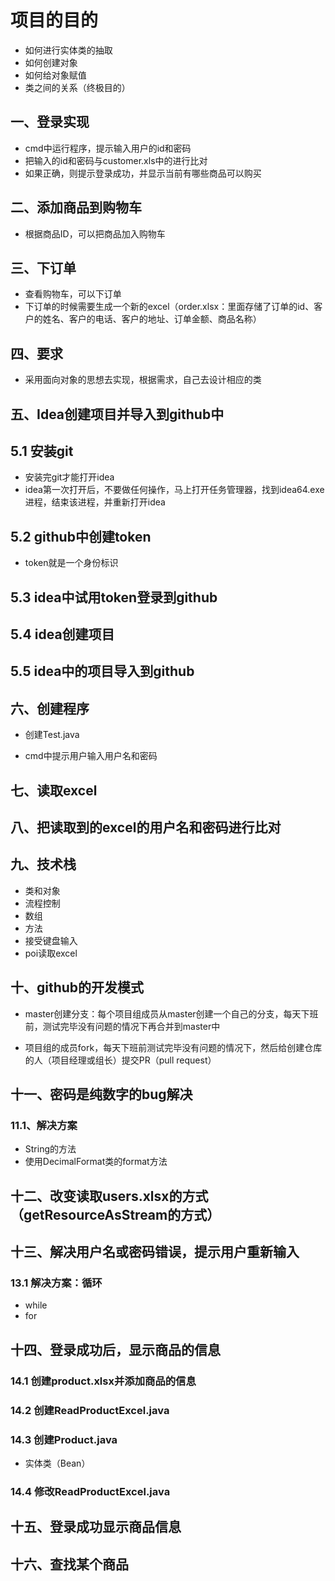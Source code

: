 
# 项目的目的

- 如何进行实体类的抽取
- 如何创建对象
- 如何给对象赋值
- 类之间的关系（终极目的）

## 一、登录实现

- cmd中运行程序，提示输入用户的id和密码
- 把输入的id和密码与customer.xls中的进行比对
- 如果正确，则提示登录成功，并显示当前有哪些商品可以购买

## 二、添加商品到购物车

- 根据商品ID，可以把商品加入购物车

## 三、下订单

- 查看购物车，可以下订单
- 下订单的时候需要生成一个新的excel（order.xlsx：里面存储了订单的id、客户的姓名、客户的电话、客户的地址、订单金额、商品名称）

## 四、要求

- 采用面向对象的思想去实现，根据需求，自己去设计相应的类


## 五、Idea创建项目并导入到github中

## 5.1 安装git

- 安装完git才能打开idea
- idea第一次打开后，不要做任何操作，马上打开任务管理器，找到idea64.exe进程，结束该进程，并重新打开idea

## 5.2 github中创建token

- token就是一个身份标识

## 5.3 idea中试用token登录到github

## 5.4 idea创建项目

## 5.5 idea中的项目导入到github

## 六、创建程序

- 创建Test.java

- cmd中提示用户输入用户名和密码

## 七、读取excel


## 八、把读取到的excel的用户名和密码进行比对


## 九、技术栈

- 类和对象
- 流程控制
- 数组
- 方法
- 接受键盘输入
- poi读取excel

## 十、github的开发模式

- master创建分支：每个项目组成员从master创建一个自己的分支，每天下班前，测试完毕没有问题的情况下再合并到master中

- 项目组的成员fork，每天下班前测试完毕没有问题的情况下，然后给创建仓库的人（项目经理或组长）提交PR（pull request）

## 十一、密码是纯数字的bug解决

### 11.1、解决方案

- String的方法
- 使用DecimalFormat类的format方法

## 十二、改变读取users.xlsx的方式（getResourceAsStream的方式）


## 十三、解决用户名或密码错误，提示用户重新输入

### 13.1 解决方案：循环

- while
- for

## 十四、登录成功后，显示商品的信息

### 14.1 创建product.xlsx并添加商品的信息

### 14.2 创建ReadProductExcel.java

### 14.3 创建Product.java

- 实体类（Bean）

### 14.4 修改ReadProductExcel.java


##  十五、登录成功显示商品信息


## 十六、查找某个商品
